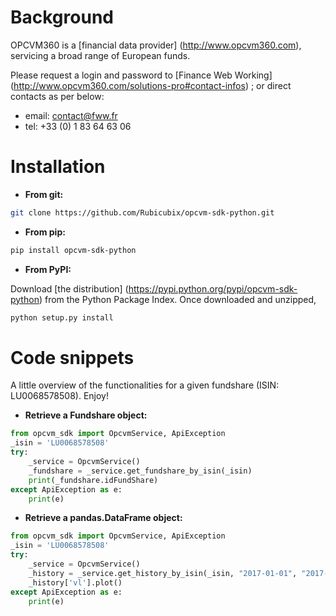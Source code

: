 # Background

OPCVM360 is a [financial data provider] (http://www.opcvm360.com), servicing a broad range of European funds.

Please request a login and password to [Finance Web Working] (http://www.opcvm360.com/solutions-pro#contact-infos) ; or direct contacts as per below:

* email: contact@fww.fr
* tel: +33 (0) 1 83 64 63 06

# Installation

* **From git:**
```bash
git clone https://github.com/Rubicubix/opcvm-sdk-python.git
```
* **From pip:**
```bash
pip install opcvm-sdk-python
```
* **From PyPI:**

Download [the distribution] (https://pypi.python.org/pypi/opcvm-sdk-python) from the Python Package Index.
Once downloaded and unzipped,
```bash
python setup.py install
```

# Code snippets

A little overview of the functionalities for a given fundshare (ISIN: LU0068578508). Enjoy!

* **Retrieve a Fundshare object:**
```python
from opcvm_sdk import OpcvmService, ApiException
_isin = 'LU0068578508'
try:
    _service = OpcvmService()
    _fundshare = _service.get_fundshare_by_isin(_isin)
    print(_fundshare.idFundShare)
except ApiException as e:
    print(e)
```

* **Retrieve a pandas.DataFrame object:**
```python
from opcvm_sdk import OpcvmService, ApiException
_isin = 'LU0068578508'
try:
    _service = OpcvmService()
    _history = _service.get_history_by_isin(_isin, "2017-01-01", "2017-03-15")
    _history['vl'].plot()
except ApiException as e:
    print(e)
```